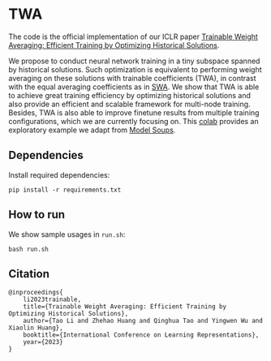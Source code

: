 # TWA
The code is the official implementation of our ICLR paper 
[Trainable Weight Averaging: Efficient Training by Optimizing Historical Solutions](https://openreview.net/pdf?id=8wbnpOJY-f). 

We propose to conduct neural network training in a tiny subspace spanned by historical solutions. Such optimization is equivalent to performing weight averaging on these solutions with trainable coefficients (TWA), in contrast with the equal averaging coefficients as in [SWA](https://github.com/timgaripov/swa). We show that TWA is able to achieve great training efficiency by optimizing historical solutions and also provide an efficient and scalable framework for multi-node training. Besides, TWA is also able to improve finetune results from multiple training configurations, which we are currently focusing on. This [colab](https://colab.research.google.com/drive/1fxUJ0K8dd7V3gsozmKsHhfdYHhYVB-WZ?usp=sharing) provides an exploratory example we adapt from [Model Soups](https://github.com/mlfoundations/model-soups).


## Dependencies

Install required dependencies:

```
pip install -r requirements.txt
```

## How to run

We show sample usages in `run.sh`:

```
bash run.sh
```

## Citation
```
@inproceedings{
    li2023trainable,
    title={Trainable Weight Averaging: Efficient Training by Optimizing Historical Solutions},
    author={Tao Li and Zhehao Huang and Qinghua Tao and Yingwen Wu and Xiaolin Huang},
    booktitle={International Conference on Learning Representations},
    year={2023}
}
```